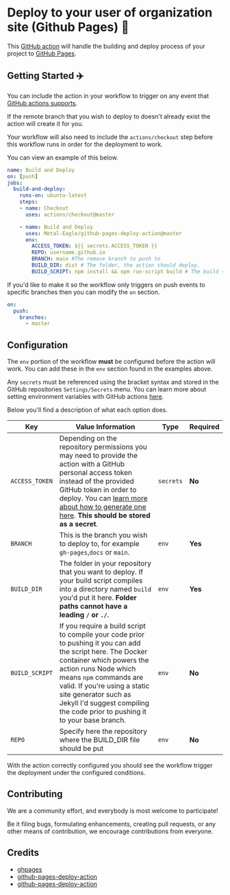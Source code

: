 # Deploy to your user of organization site (Github Pages) :rocket:

This [GitHub action](https://github.com/features/actions) will handle the building and deploy process of your project to [GitHub Pages](https://pages.github.com/).

## Getting Started :airplane:

You can include the action in your workflow to trigger on any event that [GitHub actions supports](https://help.github.com/en/articles/events-that-trigger-workflows).

If the remote branch that you wish to deploy to doesn't already exist the action will create it for you.

Your workflow will also need to include the `actions/checkout` step before this workflow runs in order for the deployment to work.

You can view an example of this below.

```yml
name: Build and Deploy
on: [push]
jobs:
  build-and-deploy:
    runs-on: ubuntu-latest
    steps:
    - name: Checkout
      uses: actions/checkout@master

    - name: Build and Deploy
      uses: Metal-Eagle/github-pages-deploy-action@master
      env:
        ACCESS_TOKEN: ${{ secrets.ACCESS_TOKEN }}
        REPO: username.github.io
        BRANCH: main #The remove branch to push to
        BUILD_DIR: dist # The folder, the action should deploy.
        BUILD_SCRIPT: npm install && npm run-script build # The build script the action should run prior to deploying.
```

If you'd like to make it so the workflow only triggers on push events to specific branches then you can modify the `on` section.

```yml
on:
  push:
    branches:
      - master
```

## Configuration

The `env` portion of the workflow **must** be configured before the action will work. 
You can add these in the `env` section found in the examples above. 

Any `secrets` must be referenced using the bracket syntax and stored in the GitHub repositories `Settings/Secrets` menu. 
You can learn more about setting environment variables with GitHub actions [here](https://help.github.com/en/articles/workflow-syntax-for-github-actions#jobsjob_idstepsenv).

Below you'll find a description of what each option does.

| Key            | Value Information                                            | Type      | Required |
| -------------- | ------------------------------------------------------------ | --------- | -------- |
| `ACCESS_TOKEN` | Depending on the repository permissions you may need to provide the action with a GitHub personal access token instead of the provided GitHub token in order to deploy. You can [learn more about how to generate one here](https://help.github.com/en/articles/creating-a-personal-access-token-for-the-command-line). **This should be stored as a secret**. | `secrets` | **No**   |
| `BRANCH`       | This is the branch you wish to deploy to, for example `gh-pages`,`docs` or `main`. | `env`     | **Yes**  |
| `BUILD_DIR`       | The folder in your repository that you want to deploy. If your build script compiles into a directory named `build` you'd put it here. **Folder paths cannot have a leading `/` or `./`**. | `env`     | **Yes**  |
| `BUILD_SCRIPT` | If you require a build script to compile your code prior to pushing it you can add the script here. The Docker container which powers the action runs Node which means `npm` commands are valid. If you're using a static site generator such as Jekyll I'd suggest compiling the code prior to pushing it to your base branch. | `env`     | **No**   |
| `REPO` | Specify here the repository where the BUILD_DIR file should be put | `env`     | **No**   |



With the action correctly configured you should see the workflow trigger the deployment under the configured conditions.

## Contributing

We are a community effort, and everybody is most welcome to participate!

Be it filing bugs, formulating enhancements, creating pull requests, or any other means of contribution, we encourage contributions from everyone.

## Credits

- [ghpages](https://github.com/maxheld83/ghpages)
- [github-pages-deploy-action](https://github.com/grasilife/github-pages-deploy-action)
- [github-pages-deploy-action](https://github.com/testthedocs/github-pages-deploy-action)


